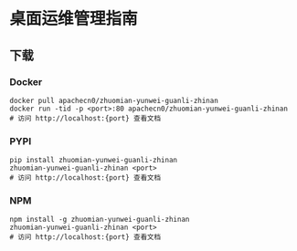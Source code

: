 # 桌面运维管理指南

## 下载

### Docker

```
docker pull apachecn0/zhuomian-yunwei-guanli-zhinan
docker run -tid -p <port>:80 apachecn0/zhuomian-yunwei-guanli-zhinan
# 访问 http://localhost:{port} 查看文档
```

### PYPI

```
pip install zhuomian-yunwei-guanli-zhinan
zhuomian-yunwei-guanli-zhinan <port>
# 访问 http://localhost:{port} 查看文档
```

### NPM

```
npm install -g zhuomian-yunwei-guanli-zhinan
zhuomian-yunwei-guanli-zhinan <port>
# 访问 http://localhost:{port} 查看文档
```
